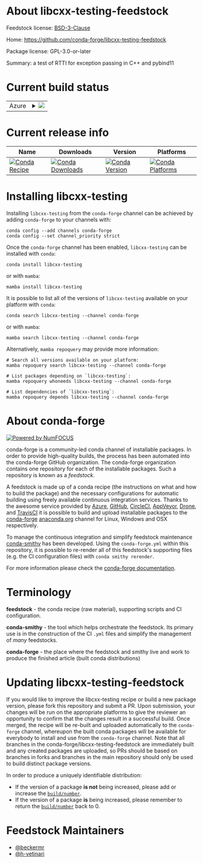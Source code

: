 About libcxx-testing-feedstock
==============================

Feedstock license: [BSD-3-Clause](https://github.com/conda-forge/libcxx-testing-feedstock/blob/main/LICENSE.txt)

Home: https://github.com/conda-forge/libcxx-testing-feedstock

Package license: GPL-3.0-or-later

Summary: a test of RTTI for exception passing in C++ and pybind11

Current build status
====================


<table>
    
  <tr>
    <td>Azure</td>
    <td>
      <details>
        <summary>
          <a href="https://dev.azure.com/conda-forge/feedstock-builds/_build/latest?definitionId=9567&branchName=main">
            <img src="https://dev.azure.com/conda-forge/feedstock-builds/_apis/build/status/libcxx-testing-feedstock?branchName=main">
          </a>
        </summary>
        <table>
          <thead><tr><th>Variant</th><th>Status</th></tr></thead>
          <tbody><tr>
              <td>osx_64_cxx_compiler_version15libcxx_major18</td>
              <td>
                <a href="https://dev.azure.com/conda-forge/feedstock-builds/_build/latest?definitionId=9567&branchName=main">
                  <img src="https://dev.azure.com/conda-forge/feedstock-builds/_apis/build/status/libcxx-testing-feedstock?branchName=main&jobName=osx&configuration=osx%20osx_64_cxx_compiler_version15libcxx_major18" alt="variant">
                </a>
              </td>
            </tr><tr>
              <td>osx_64_cxx_compiler_version15libcxx_major99</td>
              <td>
                <a href="https://dev.azure.com/conda-forge/feedstock-builds/_build/latest?definitionId=9567&branchName=main">
                  <img src="https://dev.azure.com/conda-forge/feedstock-builds/_apis/build/status/libcxx-testing-feedstock?branchName=main&jobName=osx&configuration=osx%20osx_64_cxx_compiler_version15libcxx_major99" alt="variant">
                </a>
              </td>
            </tr><tr>
              <td>osx_64_cxx_compiler_version16libcxx_major18</td>
              <td>
                <a href="https://dev.azure.com/conda-forge/feedstock-builds/_build/latest?definitionId=9567&branchName=main">
                  <img src="https://dev.azure.com/conda-forge/feedstock-builds/_apis/build/status/libcxx-testing-feedstock?branchName=main&jobName=osx&configuration=osx%20osx_64_cxx_compiler_version16libcxx_major18" alt="variant">
                </a>
              </td>
            </tr><tr>
              <td>osx_64_cxx_compiler_version16libcxx_major99</td>
              <td>
                <a href="https://dev.azure.com/conda-forge/feedstock-builds/_build/latest?definitionId=9567&branchName=main">
                  <img src="https://dev.azure.com/conda-forge/feedstock-builds/_apis/build/status/libcxx-testing-feedstock?branchName=main&jobName=osx&configuration=osx%20osx_64_cxx_compiler_version16libcxx_major99" alt="variant">
                </a>
              </td>
            </tr><tr>
              <td>osx_64_cxx_compiler_version17libcxx_major18</td>
              <td>
                <a href="https://dev.azure.com/conda-forge/feedstock-builds/_build/latest?definitionId=9567&branchName=main">
                  <img src="https://dev.azure.com/conda-forge/feedstock-builds/_apis/build/status/libcxx-testing-feedstock?branchName=main&jobName=osx&configuration=osx%20osx_64_cxx_compiler_version17libcxx_major18" alt="variant">
                </a>
              </td>
            </tr><tr>
              <td>osx_64_cxx_compiler_version17libcxx_major99</td>
              <td>
                <a href="https://dev.azure.com/conda-forge/feedstock-builds/_build/latest?definitionId=9567&branchName=main">
                  <img src="https://dev.azure.com/conda-forge/feedstock-builds/_apis/build/status/libcxx-testing-feedstock?branchName=main&jobName=osx&configuration=osx%20osx_64_cxx_compiler_version17libcxx_major99" alt="variant">
                </a>
              </td>
            </tr><tr>
              <td>osx_64_cxx_compiler_version18libcxx_major18</td>
              <td>
                <a href="https://dev.azure.com/conda-forge/feedstock-builds/_build/latest?definitionId=9567&branchName=main">
                  <img src="https://dev.azure.com/conda-forge/feedstock-builds/_apis/build/status/libcxx-testing-feedstock?branchName=main&jobName=osx&configuration=osx%20osx_64_cxx_compiler_version18libcxx_major18" alt="variant">
                </a>
              </td>
            </tr><tr>
              <td>osx_64_cxx_compiler_version18libcxx_major99</td>
              <td>
                <a href="https://dev.azure.com/conda-forge/feedstock-builds/_build/latest?definitionId=9567&branchName=main">
                  <img src="https://dev.azure.com/conda-forge/feedstock-builds/_apis/build/status/libcxx-testing-feedstock?branchName=main&jobName=osx&configuration=osx%20osx_64_cxx_compiler_version18libcxx_major99" alt="variant">
                </a>
              </td>
            </tr>
          </tbody>
        </table>
      </details>
    </td>
  </tr>
</table>

Current release info
====================

| Name | Downloads | Version | Platforms |
| --- | --- | --- | --- |
| [![Conda Recipe](https://img.shields.io/badge/recipe-libcxx--testing-green.svg)](https://anaconda.org/conda-forge/libcxx-testing) | [![Conda Downloads](https://img.shields.io/conda/dn/conda-forge/libcxx-testing.svg)](https://anaconda.org/conda-forge/libcxx-testing) | [![Conda Version](https://img.shields.io/conda/vn/conda-forge/libcxx-testing.svg)](https://anaconda.org/conda-forge/libcxx-testing) | [![Conda Platforms](https://img.shields.io/conda/pn/conda-forge/libcxx-testing.svg)](https://anaconda.org/conda-forge/libcxx-testing) |

Installing libcxx-testing
=========================

Installing `libcxx-testing` from the `conda-forge` channel can be achieved by adding `conda-forge` to your channels with:

```
conda config --add channels conda-forge
conda config --set channel_priority strict
```

Once the `conda-forge` channel has been enabled, `libcxx-testing` can be installed with `conda`:

```
conda install libcxx-testing
```

or with `mamba`:

```
mamba install libcxx-testing
```

It is possible to list all of the versions of `libcxx-testing` available on your platform with `conda`:

```
conda search libcxx-testing --channel conda-forge
```

or with `mamba`:

```
mamba search libcxx-testing --channel conda-forge
```

Alternatively, `mamba repoquery` may provide more information:

```
# Search all versions available on your platform:
mamba repoquery search libcxx-testing --channel conda-forge

# List packages depending on `libcxx-testing`:
mamba repoquery whoneeds libcxx-testing --channel conda-forge

# List dependencies of `libcxx-testing`:
mamba repoquery depends libcxx-testing --channel conda-forge
```


About conda-forge
=================

[![Powered by
NumFOCUS](https://img.shields.io/badge/powered%20by-NumFOCUS-orange.svg?style=flat&colorA=E1523D&colorB=007D8A)](https://numfocus.org)

conda-forge is a community-led conda channel of installable packages.
In order to provide high-quality builds, the process has been automated into the
conda-forge GitHub organization. The conda-forge organization contains one repository
for each of the installable packages. Such a repository is known as a *feedstock*.

A feedstock is made up of a conda recipe (the instructions on what and how to build
the package) and the necessary configurations for automatic building using freely
available continuous integration services. Thanks to the awesome service provided by
[Azure](https://azure.microsoft.com/en-us/services/devops/), [GitHub](https://github.com/),
[CircleCI](https://circleci.com/), [AppVeyor](https://www.appveyor.com/),
[Drone](https://cloud.drone.io/welcome), and [TravisCI](https://travis-ci.com/)
it is possible to build and upload installable packages to the
[conda-forge](https://anaconda.org/conda-forge) [anaconda.org](https://anaconda.org/)
channel for Linux, Windows and OSX respectively.

To manage the continuous integration and simplify feedstock maintenance
[conda-smithy](https://github.com/conda-forge/conda-smithy) has been developed.
Using the ``conda-forge.yml`` within this repository, it is possible to re-render all of
this feedstock's supporting files (e.g. the CI configuration files) with ``conda smithy rerender``.

For more information please check the [conda-forge documentation](https://conda-forge.org/docs/).

Terminology
===========

**feedstock** - the conda recipe (raw material), supporting scripts and CI configuration.

**conda-smithy** - the tool which helps orchestrate the feedstock.
                   Its primary use is in the construction of the CI ``.yml`` files
                   and simplify the management of *many* feedstocks.

**conda-forge** - the place where the feedstock and smithy live and work to
                  produce the finished article (built conda distributions)


Updating libcxx-testing-feedstock
=================================

If you would like to improve the libcxx-testing recipe or build a new
package version, please fork this repository and submit a PR. Upon submission,
your changes will be run on the appropriate platforms to give the reviewer an
opportunity to confirm that the changes result in a successful build. Once
merged, the recipe will be re-built and uploaded automatically to the
`conda-forge` channel, whereupon the built conda packages will be available for
everybody to install and use from the `conda-forge` channel.
Note that all branches in the conda-forge/libcxx-testing-feedstock are
immediately built and any created packages are uploaded, so PRs should be based
on branches in forks and branches in the main repository should only be used to
build distinct package versions.

In order to produce a uniquely identifiable distribution:
 * If the version of a package **is not** being increased, please add or increase
   the [``build/number``](https://docs.conda.io/projects/conda-build/en/latest/resources/define-metadata.html#build-number-and-string).
 * If the version of a package **is** being increased, please remember to return
   the [``build/number``](https://docs.conda.io/projects/conda-build/en/latest/resources/define-metadata.html#build-number-and-string)
   back to 0.

Feedstock Maintainers
=====================

* [@beckermr](https://github.com/beckermr/)
* [@h-vetinari](https://github.com/h-vetinari/)

